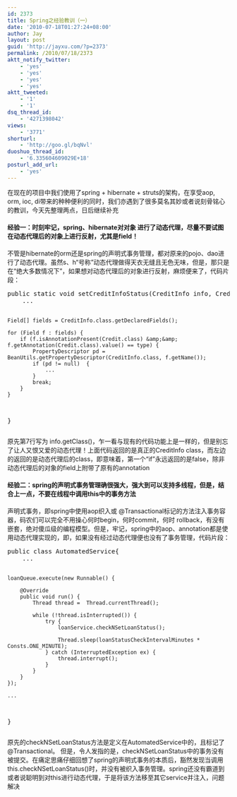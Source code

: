 ```yaml
---
id: 2373
title: Spring之经验教训（一）
date: '2010-07-18T01:27:24+08:00'
author: Jay
layout: post
guid: 'http://jayxu.com/?p=2373'
permalink: /2010/07/18/2373
aktt_notify_twitter:
    - 'yes'
    - 'yes'
    - 'yes'
    - 'yes'
aktt_tweeted:
    - '1'
    - '1'
dsq_thread_id:
    - '4271398042'
views:
    - '3771'
shorturl:
    - 'http://goo.gl/bqNvl'
duoshuo_thread_id:
    - '6.335604609029E+18'
posturl_add_url:
    - 'yes'
---
```


<p>在现在的项目中我们使用了spring + hibernate + struts的架构，在享受aop, orm, ioc, di带来的种种便利的同时，我们亦遇到了很多莫名其妙或者说刻骨铭心的教训，今天先整理两点，日后继续补充</p>
<h4>经验一：时刻牢记，spring、hibernate对对象 进行了动态代理，尽量不要试图在动态代理后的对象上进行反射，尤其是field！</h4>
<p>不管是hibernate的orm还是spring的声明式事务管理，都对原来的pojo、dao进行了动态代理。虽然s、h&ldquo;号称&rdquo;动态代理做得天衣无缝且无色无味，但是，那只是在&ldquo;绝大多数情况下&rdquo;，如果想对动态代理后的对象进行反射，麻烦便来了，代码片段：</p>
<pre class="lang:java decode:1 " >
public static void setCreditInfoStatus(CreditInfo info, CreditType type, CreditValidateStatus status) {
    ...

    Field[] fields = CreditInfo.class.getDeclaredFields();

    for (Field f : fields) {
        if (f.isAnnotationPresent(Credit.class) &amp;&amp; f.getAnnotation(Credit.class).value() == type) {
            PropertyDescriptor pd = BeanUtils.getPropertyDescriptor(CreditInfo.class, f.getName());
            if (pd != null)  {
                ...
            }
            break;
        }
    }
}</pre>
<p>原先第7行写为 info.getClass()，乍一看与现有的代码功能上是一样的，但是别忘了让人又恨又爱的动态代理！上面代码返回的是真正的CreditInfo class，而左边的返回的是动态代理后的class，即意味着，第一个&ldquo;if&rdquo;永远返回的是false，除非动态代理后的对象的field上附带了原有的annotation</p>
<h4>经验二：spring的声明式事务管理确很强大，强大到可以支持多线程，但是，结合上一点，不要在线程中调用this中的事务方法</h4>
<p>声明式事务，即spring中使用aop织入或 @Transactional标记的方法注入事务容器，码农们可以完全不用操心何时begin，何时commit，何时 rollback，有没有嵌套，绝对傻瓜级的编程模型。但是，牢记，spring中的aop、annotation都是使用动态代理实现的，即，如果没有经过动态代理便也没有了事务管理，代码片段：</p>
<pre class="lang:java decode:1 " >public class AutomatedService{
    ...

    loanQueue.execute(new Runnable() {

        @Override
        public void run() {
            Thread thread =  Thread.currentThread();

            while (!thread.isInterrupted()) {
                try {
                    loanService.checkNSetLoanStatus();

                    Thread.sleep(loanStatusCheckIntervalMinutes * Consts.ONE_MINUTE);
                } catch (InterruptedException ex) {
                    thread.interrupt();
                }
            }
        }
    });

    ...
}</pre>
<p>原先的checkNSetLoanStatus方法是定义在AutomatedService中的，且标记了@Transactional。 但是，令人发指的是，checkNSetLoanStatus中的事务没有被提交。在痛定思痛仔细回想了spring的声明式事务的本质后，豁然发现当调用this.checkNSetLoanStatus()时，并没有被织入事务管理。spring还没有霸道到或者说聪明到对this进行动态代理，于是将该方法移至其它service并注入，问题解决</p>
